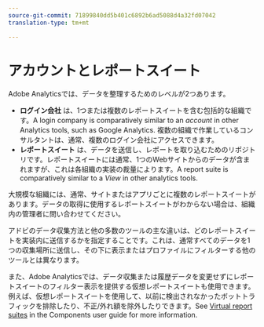 ```yaml
---
source-git-commit: 71899840dd5b401c6892b6ad5088d4a32fd07042
translation-type: tm+mt

---
```

# アカウントとレポートスイート

Adobe Analyticsでは、データを整理するためのレベルが2つあります。

* **ログイン会社** は、1つまたは複数のレポートスイートを含む包括的な組織です。A login company is comparatively similar to an *account* in other Analytics tools, such as Google Analytics. 複数の組織で作業しているコンサルタントは、通常、複数のログイン会社にアクセスできます。
* **レポートスイート** は、データを送信し、レポートを取り込むためのリポジトリです。レポートスイートには通常、1つのWebサイトからのデータが含まれますが、これは各組織の実装の裁量によります。A report suite is comparatively similar to a *View* in other analytics tools.

大規模な組織には、通常、サイトまたはアプリごとに複数のレポートスイートがあります。データの取得に使用するレポートスイートがわからない場合は、組織内の管理者に問い合わせてください。

アドビのデータ収集方法と他の多数のツールの主な違いは、どのレポートスイートを実装内に送信するかを指定することです。これは、通常すべてのデータを1つの収集場所に送信し、その下に表示またはプロファイルにフィルターする他のツールとは異なります。

また、Adobe Analyticsでは、データ収集または履歴データを変更せずにレポートスイートのフィルター表示を提供する仮想レポートスイートも使用できます。例えば、仮想レポートスイートを使用して、以前に検出されなかったボットトラフィックを排除したり、不正/外れ額を除外したりできます。See [Virtual report suites](../../components/vrs/vrs-about.md) in the Components user guide for more information.
